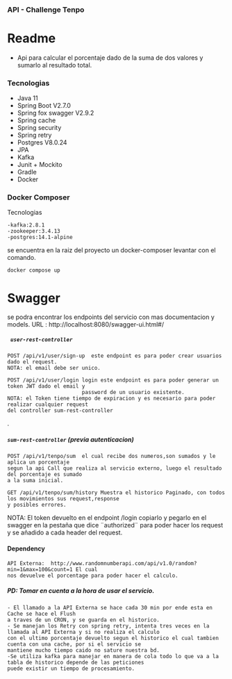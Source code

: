 ### API - Challenge Tenpo

# Readme

- Api para calcular el porcentaje dado de la suma de dos valores y sumarlo al resultado total.

### Tecnologias

- Java 11
- Spring Boot V2.7.0
- Spring fox swagger V2.9.2
- Spring cache
- Spring security
- Spring retry
- Postgres V8.0.24
- JPA
- Kafka
- Junit + Mockito
- Gradle
- Docker

### Docker Composer

Tecnologias

    -kafka:2.8.1
    -zookeeper:3.4.13
    -postgres:14.1-alpine 

se encuentra en la raiz del proyecto un docker-composer levantar con el comando.

    docker compose up

# Swagger

se podra encontrar los endpoints del servicio con mas documentacion y models.
URL : http://localhost:8080/swagger-ui.html#/

##### ` user-rest-controller`

    POST /api/v1/user/sign-up  este endpoint es para poder crear usuarios dado el request.
    NOTA: el email debe ser unico.

    POST /api/v1/user/login login este endpoint es para poder generar un token JWT dado el email y 
                            password de un usuario existente.
    NOTA: el Token tiene tiempo de expiracion y es necesario para poder realizar cualquier request 
    del controller sum-rest-controller

.

##### `sum-rest-controller` (previa autenticacion)

    POST /api/v1/tenpo/sum  el cual recibe dos numeros,son sumados y le aplica un porcentaje 
    segun la api Call que realiza al servicio externo, luego el resultado del porcentaje es sumado 
    a la suma inicial.

    GET /api/v1/tenpo/sum/history Muestra el historico Paginado, con todos los movimientos sus request,response
    y posibles errores.

NOTA: El token devuelto en el endpoint /login copiarlo y pegarlo en el swagger en la pestaña que dice ¨authorized¨ para
poder hacer los request y se añadido a cada header del request.

#### Dependency

    API Externa:  http://www.randomnumberapi.com/api/v1.0/random?min=1&max=100&count=1 El cual 
    nos devuelve el porcentage para poder hacer el calculo.

##### PD: Tomar en cuenta a la hora de usar el servicio.

    - El llamado a la API Externa se hace cada 30 min por ende esta en Cache se hace el Flush
    a traves de un CRON, y se guarda en el historico.
    - Se manejan los Retry con spring retry, intenta tres veces en la llamada al API Externa y si no realiza el calculo 
    con el ultimo porcentaje devuelto segun el historico el cual tambien cuenta con una cache, por si el servicio se 
    mantiene mucho tiempo caido no sature nuestra bd.
    -Se utiliza kafka para manejar en manera de cola todo lo que va a la tabla de historico depende de las peticiones 
    puede existir un tiempo de procesamiento.
